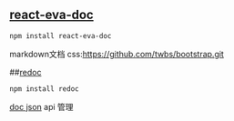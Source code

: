 ## [react-eva-doc](https://github.com/evalizhangli/react-eva-doc.git)
```
npm install react-eva-doc
```
markdown文档
css:https://github.com/twbs/bootstrap.git


##[redoc](https://github.com/evalizhangli/ReDoc.git)
```
npm install redoc
```
[doc json](https://github.com/evalizhangli/API-GW-Theme/blob/master/src/evainfo.json)
api 管理


